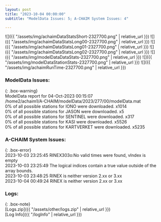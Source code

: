 ```yaml
---
layout: post
title: "2023-10-04 00:00:00"
subtitle: "ModelData Issues: 5; A-CHAIM System Issues: 4"

---
```


![]({{ "/assets/img/achaimDataStatsShort-2327700.png" | relative_url }})
![]({{ "/assets/img/achaimDataStatsLong00-2327700.png" | relative_url }})
![]({{ "/assets/img/achaimDataStatsLong01-2327700.png" | relative_url }})
![]({{ "/assets/img/achaimDataStatsLong02-2327700.png" | relative_url }})
![]({{ "/assets/img/modelDataDataStats-2327700.png" | relative_url }})
![]({{ "/assets/img/modelDataStationStats-2327700.png" | relative_url }})
![]({{ "/assets/img/achaimRunTime-2327700.png" | relative_url }})


### ModelData Issues:  
  
{: .box-warning}  
 ModelData report for 04-Oct-2023 00:15:07   
 /home2/achaim1/A-CHAIM/modelData/2023/277/00/modelData.mat   
 0% of all possible stations for IONO were downloaded. x1014   
 0% of all possible stations for JASON were downloaded. x5   
 0% of all possible stations for SENTINEL were downloaded. x317   
 0% of all possible stations for KASI were downloaded. x5526   
 0% of all possible stations for KARTVERKET were downloaded. x5235   
  
### A-CHAIM System Issues:  
  
{: .box-error}  
2023-10-03 23:25:45 RINEX303o:No valid times were found, vIndex is empty  
2023-10-03 23:25:49 The logical indices contain a true value outside of the array bounds.  
2023-10-03 23:48:25 RINEX is neither version 2.xx or 3.xx  
2023-10-04 00:49:24 RINEX is neither version 2.xx or 3.xx  

### Logs:  
  
{: .box-note}  
[Logs.zip]({{ "/assets/other/logs.zip" | relative_url }})  
[Log Info]({{ "/logInfo" | relative_url }})  

